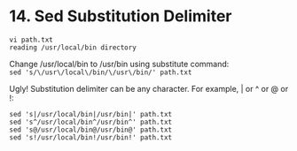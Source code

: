 # 14. Sed Substitution Delimiter

```
vi path.txt
reading /usr/local/bin directory
```

Change /usr/local/bin to /usr/bin using substitute command:  
`sed 's/\/usr\/local\/bin/\/usr\/bin/' path.txt`

Ugly! Substitution delimiter can be any character. For example, | or ^ or @ or !:  
```
sed 's|/usr/local/bin|/usr/bin|' path.txt
sed 's^/usr/local/bin^/usr/bin^' path.txt
sed 's@/usr/local/bin@/usr/bin@' path.txt
sed 's!/usr/local/bin!/usr/bin!' path.txt
```
